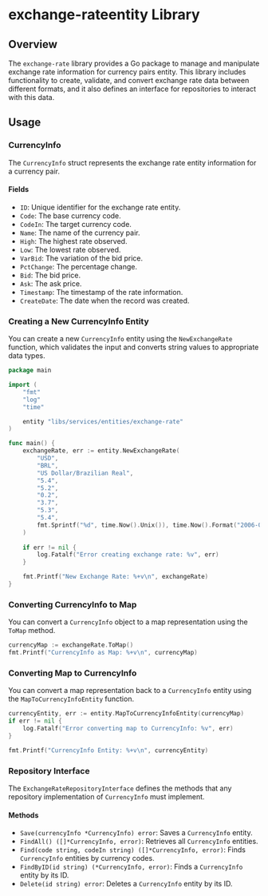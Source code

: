 # exchange-rateentity Library

## Overview

The `exchange-rate` library provides a Go package to manage and manipulate exchange rate information for currency pairs entity. This library includes functionality to create, validate, and convert exchange rate data between different formats, and it also defines an interface for repositories to interact with this data.

## Usage

### CurrencyInfo

The `CurrencyInfo` struct represents the exchange rate entity information for a currency pair. 

#### Fields

- `ID`: Unique identifier for the exchange rate entity.
- `Code`: The base currency code.
- `CodeIn`: The target currency code.
- `Name`: The name of the currency pair.
- `High`: The highest rate observed.
- `Low`: The lowest rate observed.
- `VarBid`: The variation of the bid price.
- `PctChange`: The percentage change.
- `Bid`: The bid price.
- `Ask`: The ask price.
- `Timestamp`: The timestamp of the rate information.
- `CreateDate`: The date when the record was created.

### Creating a New CurrencyInfo Entity

You can create a new `CurrencyInfo` entity using the `NewExchangeRate` function, which validates the input and converts string values to appropriate data types.

```go
package main

import (
    "fmt"
    "log"
    "time"

    entity "libs/services/entities/exchange-rate"
)

func main() {
    exchangeRate, err := entity.NewExchangeRate(
        "USD",
		"BRL",
		"US Dollar/Brazilian Real",
        "5.4",
		"5.2",
		"0.2",
		"3.7",
		"5.3",
		"5.4",
        fmt.Sprintf("%d", time.Now().Unix()), time.Now().Format("2006-01-02 15:04:05"),
	)
    
    if err != nil {
        log.Fatalf("Error creating exchange rate: %v", err)
    }

    fmt.Printf("New Exchange Rate: %+v\n", exchangeRate)
}
```

### Converting CurrencyInfo to Map

You can convert a `CurrencyInfo` object to a map representation using the `ToMap` method.

```go
currencyMap := exchangeRate.ToMap()
fmt.Printf("CurrencyInfo as Map: %+v\n", currencyMap)
```

### Converting Map to CurrencyInfo

You can convert a map representation back to a `CurrencyInfo` entity using the `MapToCurrencyInfoEntity` function.

```go
currencyEntity, err := entity.MapToCurrencyInfoEntity(currencyMap)
if err != nil {
    log.Fatalf("Error converting map to CurrencyInfo: %v", err)
}

fmt.Printf("CurrencyInfo Entity: %+v\n", currencyEntity)
```

### Repository Interface

The `ExchangeRateRepositoryInterface` defines the methods that any repository implementation of `CurrencyInfo` must implement.

#### Methods

- `Save(currencyInfo *CurrencyInfo) error`: Saves a `CurrencyInfo` entity.
- `FindAll() ([]*CurrencyInfo, error)`: Retrieves all `CurrencyInfo` entities.
- `Find(code string, codeIn string) ([]*CurrencyInfo, error)`: Finds `CurrencyInfo` entities by currency codes.
- `FindByID(id string) (*CurrencyInfo, error)`: Finds a `CurrencyInfo` entity by its ID.
- `Delete(id string) error`: Deletes a `CurrencyInfo` entity by its ID.
